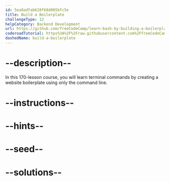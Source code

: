 ```yaml
---
id: 5ea8adfab628f68d805bfc5e
title: Build a Boilerplate
challengeType: 12
helpCategory: Backend Development
url: https://github.com/freeCodeCamp/learn-bash-by-building-a-boilerplate
coderoadTutorial: https%3A%2F%2Fraw.githubusercontent.com%2FfreeCodeCamp%2Flearn-bash-by-building-a-boilerplate%2Fmain%2Ftutorial.json
dashedName: build-a-boilerplate
---
```


# --description--

In this 170-lesson course, you will learn terminal commands by creating a website boilerplate using only the command line.

# --instructions--

# --hints--

# --seed--

# --solutions--
